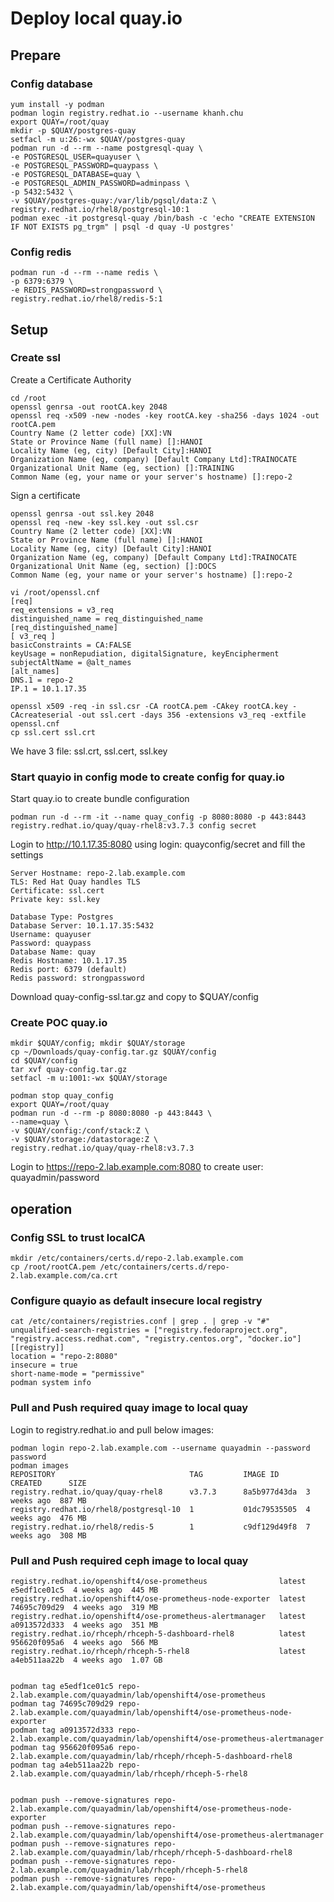 # Deploy local quay.io


## Prepare

### Config database
    yum install -y podman
    podman login registry.redhat.io --username khanh.chu
    export QUAY=/root/quay
    mkdir -p $QUAY/postgres-quay
    setfacl -m u:26:-wx $QUAY/postgres-quay
    podman run -d --rm --name postgresql-quay \
    -e POSTGRESQL_USER=quayuser \
    -e POSTGRESQL_PASSWORD=quaypass \
    -e POSTGRESQL_DATABASE=quay \
    -e POSTGRESQL_ADMIN_PASSWORD=adminpass \
    -p 5432:5432 \
    -v $QUAY/postgres-quay:/var/lib/pgsql/data:Z \
    registry.redhat.io/rhel8/postgresql-10:1  
    podman exec -it postgresql-quay /bin/bash -c 'echo "CREATE EXTENSION IF NOT EXISTS pg_trgm" | psql -d quay -U postgres'

### Config redis
    podman run -d --rm --name redis \
    -p 6379:6379 \
    -e REDIS_PASSWORD=strongpassword \
    registry.redhat.io/rhel8/redis-5:1    

## Setup

### Create ssl   
Create a Certificate Authority

    cd /root
    openssl genrsa -out rootCA.key 2048
    openssl req -x509 -new -nodes -key rootCA.key -sha256 -days 1024 -out rootCA.pem
    Country Name (2 letter code) [XX]:VN
    State or Province Name (full name) []:HANOI
    Locality Name (eg, city) [Default City]:HANOI
    Organization Name (eg, company) [Default Company Ltd]:TRAINOCATE
    Organizational Unit Name (eg, section) []:TRAINING
    Common Name (eg, your name or your server's hostname) []:repo-2

Sign a certificate

    openssl genrsa -out ssl.key 2048
    openssl req -new -key ssl.key -out ssl.csr
    Country Name (2 letter code) [XX]:VN
    State or Province Name (full name) []:HANOI
    Locality Name (eg, city) [Default City]:HANOI
    Organization Name (eg, company) [Default Company Ltd]:TRAINOCATE
    Organizational Unit Name (eg, section) []:DOCS
    Common Name (eg, your name or your server's hostname) []:repo-2

    vi /root/openssl.cnf
    [req]
    req_extensions = v3_req
    distinguished_name = req_distinguished_name
    [req_distinguished_name]
    [ v3_req ]
    basicConstraints = CA:FALSE
    keyUsage = nonRepudiation, digitalSignature, keyEncipherment
    subjectAltName = @alt_names
    [alt_names]
    DNS.1 = repo-2
    IP.1 = 10.1.17.35

    openssl x509 -req -in ssl.csr -CA rootCA.pem -CAkey rootCA.key -CAcreateserial -out ssl.cert -days 356 -extensions v3_req -extfile openssl.cnf
    cp ssl.cert ssl.crt

We have 3 file: ssl.crt, ssl.cert, ssl.key
### Start quayio in config mode to create config for quay.io

Start quay.io to create bundle configuration

    podman run -d --rm -it --name quay_config -p 8080:8080 -p 443:8443 registry.redhat.io/quay/quay-rhel8:v3.7.3 config secret

Login to http://10.1.17.35:8080 using login: quayconfig/secret and fill the settings

    Server Hostname: repo-2.lab.example.com
    TLS: Red Hat Quay handles TLS
    Certificate: ssl.cert
    Private key: ssl.key

    Database Type: Postgres
    Database Server: 10.1.17.35:5432
    Username: quayuser
    Password: quaypass
    Database Name: quay
    Redis Hostname: 10.1.17.35
    Redis port: 6379 (default)
    Redis password: strongpassword

Download quay-config-ssl.tar.gz and copy to $QUAY/config
### Create POC quay.io

    mkdir $QUAY/config; mkdir $QUAY/storage
    cp ~/Downloads/quay-config.tar.gz $QUAY/config
    cd $QUAY/config
    tar xvf quay-config.tar.gz
    setfacl -m u:1001:-wx $QUAY/storage
    
    podman stop quay_config
    export QUAY=/root/quay
    podman run -d --rm -p 8080:8080 -p 443:8443 \
    --name=quay \
    -v $QUAY/config:/conf/stack:Z \
    -v $QUAY/storage:/datastorage:Z \
    registry.redhat.io/quay/quay-rhel8:v3.7.3

Login to https://repo-2.lab.example.com:8080 to create user: quayadmin/password

## operation 

### Config SSL to trust localCA

    mkdir /etc/containers/certs.d/repo-2.lab.example.com
    cp /root/rootCA.pem /etc/containers/certs.d/repo-2.lab.example.com/ca.crt


### Configure quayio as default insecure local registry 

    cat /etc/containers/registries.conf | grep . | grep -v "#"
    unqualified-search-registries = ["registry.fedoraproject.org", "registry.access.redhat.com", "registry.centos.org", "docker.io"]
    [[registry]]
    location = "repo-2:8080"
    insecure = true
    short-name-mode = "permissive"
    podman system info
    
### Pull and Push required quay image to local quay
Login to registry.redhat.io and pull below images:

    podman login repo-2.lab.example.com --username quayadmin --password password
    podman images
    REPOSITORY                              TAG         IMAGE ID      CREATED      SIZE
    registry.redhat.io/quay/quay-rhel8      v3.7.3      8a5b977d43da  3 weeks ago  887 MB
    registry.redhat.io/rhel8/postgresql-10  1           01dc79535505  4 weeks ago  476 MB
    registry.redhat.io/rhel8/redis-5        1           c9df129d49f8  7 weeks ago  308 MB

### Pull and Push required ceph image to local quay

    registry.redhat.io/openshift4/ose-prometheus                latest      e5edf1ce01c5  4 weeks ago  445 MB
    registry.redhat.io/openshift4/ose-prometheus-node-exporter  latest      74695c709d29  4 weeks ago  319 MB
    registry.redhat.io/openshift4/ose-prometheus-alertmanager   latest      a0913572d333  4 weeks ago  351 MB
    registry.redhat.io/rhceph/rhceph-5-dashboard-rhel8          latest      956620f095a6  4 weeks ago  566 MB
    registry.redhat.io/rhceph/rhceph-5-rhel8                    latest      a4eb511aa22b  4 weeks ago  1.07 GB


    podman tag e5edf1ce01c5 repo-2.lab.example.com/quayadmin/lab/openshift4/ose-prometheus              
    podman tag 74695c709d29 repo-2.lab.example.com/quayadmin/lab/openshift4/ose-prometheus-node-exporter
    podman tag a0913572d333 repo-2.lab.example.com/quayadmin/lab/openshift4/ose-prometheus-alertmanager 
    podman tag 956620f095a6 repo-2.lab.example.com/quayadmin/lab/rhceph/rhceph-5-dashboard-rhel8        
    podman tag a4eb511aa22b repo-2.lab.example.com/quayadmin/lab/rhceph/rhceph-5-rhel8                  
   

    podman push --remove-signatures repo-2.lab.example.com/quayadmin/lab/openshift4/ose-prometheus-node-exporter  
    podman push --remove-signatures repo-2.lab.example.com/quayadmin/lab/openshift4/ose-prometheus-alertmanager   
    podman push --remove-signatures repo-2.lab.example.com/quayadmin/lab/rhceph/rhceph-5-dashboard-rhel8          
    podman push --remove-signatures repo-2.lab.example.com/quayadmin/lab/rhceph/rhceph-5-rhel8                    
    podman push --remove-signatures repo-2.lab.example.com/quayadmin/lab/openshift4/ose-prometheus  




